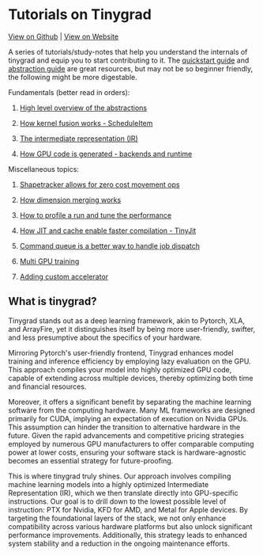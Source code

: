 # Tutorials on Tinygrad 

[View on Github](https://github.com/mesozoic-egg/tinygrad-notes) |
[View on Website](https://mesozoic-egg.github.io/tinygrad-notes)

A series of tutorials/study-notes that help you understand the internals of tinygrad
and equip you to start contributing to it. 
The [quickstart guide](https://github.com/tinygrad/tinygrad/blob/master/docs/quickstart.md)
and [abstraction guide](https://github.com/tinygrad/tinygrad/blob/master/docs/abstractions2.py)
are great resources, but may not be so beginner friendly, the following might be
more digestable.

Fundamentals (better read in orders):

1. [High level overview of the abstractions](dotproduct.md)

1. [How kernel fusion works - ScheduleItem](scheduleitem.md)

1. [The intermediate representation (IR)](uops.md)

1. [How GPU code is generated - backends and runtime](backends.md) 


Miscellaneous topics:

1. [Shapetracker allows for zero cost movement ops](shapetracker.md) 

1. [How dimension merging works](mergedim.md)

1. [How to profile a run and tune the performance](profiling.md)

1. [How JIT and cache enable faster compilation - TinyJit](jit.md)

1. [Command queue is a better way to handle job dispatch](commandqueue.md)

1. [Multi GPU training](multigpu.md)

1. [Adding custom accelerator](addingaccelerator.md)

## What is tinygrad?

Tinygrad stands out as a deep learning framework, akin to Pytorch, XLA, and ArrayFire, 
yet it distinguishes itself by being more user-friendly, swifter, and less presumptive 
about the specifics of your hardware.

Mirroring Pytorch's user-friendly frontend, Tinygrad enhances model training and 
inference efficiency by employing lazy evaluation on the GPU. This approach compiles 
your model into highly optimized GPU code, capable of extending across multiple devices, 
thereby optimizing both time and financial resources.

Moreover, it offers a significant benefit by separating the machine learning software 
from the computing hardware. 
Many ML frameworks are designed primarily for CUDA, implying an expectation of
execution on Nvidia GPUs. This assumption can hinder the transition to alternative 
hardware in the future. Given the rapid advancements and competitive pricing strategies 
employed by numerous GPU manufacturers to offer comparable computing power at lower 
costs, ensuring your software stack is hardware-agnostic becomes an essential strategy 
for future-proofing.

This is where tinygrad truly shines. Our approach involves compiling machine 
learning models into a highly optimized Intermediate Representation (IR), which 
we then translate directly into GPU-specific instructions. Our goal is to drill 
down to the lowest possible level of instruction: PTX for Nvidia, KFD for AMD, 
and Metal for Apple devices. By targeting the foundational layers of the stack, 
we not only enhance compatibility across various hardware platforms but also unlock 
significant performance improvements. Additionally, this strategy leads to enhanced 
system stability and a reduction in the ongoing maintenance efforts.
